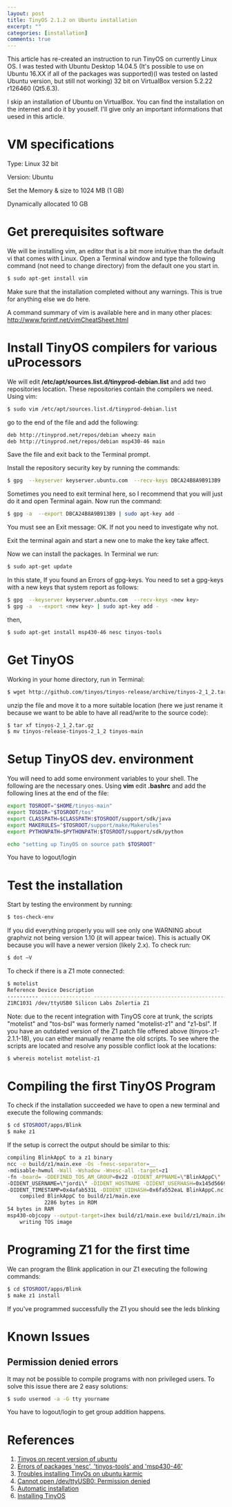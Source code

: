 ```yaml
---
layout: post
title: TinyOS 2.1.2 on Ubuntu installation
excerpt: ""
categories: [installation]
comments: true
---
```


This article has re-created an instruction to run TinyOS on currently Linux OS. I was tested with Ubuntu Desktop 14.04.5 (It's possible to use on Ubuntu 16.XX if all of the packages was supported)(I was tested on lasted Ubuntu version, but still not working) 32 bit on VirtualBox version 5.2.22 r126460 (Qt5.6.3).

I skip an installation of Ubuntu on VirtualBox. You can find the installation on the internet and do it by youself. I'll give only an important informations that uesed in this article.

# VM specifications

Type: Linux 32 bit

Version: Ubuntu 

Set the Memory & size to 1024 MB (1 GB)

Dynamically allocated 10 GB

# Get prerequisites software

We will be installing vim, an editor that is a bit more intuitive than the default vi  that comes with Linux. Open a Terminal window and type the following command  (not need to change directory) from the default one you start in.

```bash
$ sudo apt-get install vim
```

Make sure that the installation completed without any warnings. This is true for  anything else we do here. 
 
A command summary of vim is available here and in many other places:  <http://www.fprintf.net/vimCheatSheet.html>

# Install TinyOS compilers for various uProcessors

We will edit <strong>/etc/apt/sources.list.d/tinyprod-debian.list</strong> and add two  repositories location. These repositories contain the compilers we need. Using vim:

```bash
$ sudo vim /etc/apt/sources.list.d/tinyprod-debian.list
```

go to the end of the file and add the following: 

```bash
deb http://tinyprod.net/repos/debian wheezy main
deb http://tinyprod.net/repos/debian msp430-46 main
```

Save the file and exit back to the Terminal prompt.

Install the repository security key by running the commands: 

```bash
$ gpg  --keyserver keyserver.ubuntu.com  --recv-keys DBCA24B8A9B913B9 
```

Sometimes you need to exit terminal here, so I recommend that you will just do it  and open Terminal again. Now run the command: 

```bash
$ gpg -a  --export DBCA24B8A9B913B9 | sudo apt-key add - 
```

You must see an Exit message: OK. If not you need to investigate why not.
 
Exit the terminal again and start a new one to make the key take affect. 
 
Now we can install the packages. In Terminal we run: 

```bash
$ sudo apt-get update
```

In this state, If you found an Errors of gpg-keys. You need to set a gpg-keys with a new keys that system report as follows:

```bash
$ gpg  --keyserver keyserver.ubuntu.com  --recv-keys <new key>
$ gpg -a  --export <new key> | sudo apt-key add - 
```

then,

```bash
$ sudo apt-get install msp430-46 nesc tinyos-tools
```

# Get TinyOS

Working in your home directory, run in Terminal: 

```bash
$ wget http://github.com/tinyos/tinyos-release/archive/tinyos-2_1_2.tar.gz
```

unzip the file and move it to a more suitable location (here we just rename it  because we want to be able to have all read/write to the source code): 

```bash
$ tar xf tinyos-2_1_2.tar.gz
$ mv tinyos-release-tinyos-2_1_2 tinyos-main
```

# Setup TinyOS dev. environment

You will need to add some environment variables to your shell. The following are  the necessary ones. Using <strong>vim</strong> edit <strong>.bashrc</strong> and add the following lines at the end of  the file:

```bash
export TOSROOT="$HOME/tinyos-main"
export TOSDIR="$TOSROOT/tos"
export CLASSPATH=$CLASSPATH:$TOSROOT/support/sdk/java
export MAKERULES="$TOSROOT/support/make/Makerules"
export PYTHONPATH=$PYTHONPATH:$TOSROOT/support/sdk/python

echo "setting up TinyOS on source path $TOSROOT"
```

You have to logout/login

# Test the installation

Start by testing the environment by running: 
 
```bash
$ tos-check-env 
```

If you did everything properly you will see only one WARNING about graphviz not  being version 1.10 (it will appear twice). This is actually OK because you will have a  newer version (likely 2.x). To check run: 
 
```bash
$ dot –V 
```

To check if there is a Z1 mote connected:

```bash
$ motelist
Reference Device Description
---------- ---------------- --------------------------------------------- 
Z1RC1031 /dev/ttyUSB0 Silicon Labs Zolertia Z1
```

Note: due to the recent integration with TinyOS core at trunk, the scripts "motelist" and "tos-bsl" was formerly named "motelist-z1" and "z1-bsl". If you have an outdated version of the Z1 patch file offered above (tinyos-z1-2.1.1-18), you can either manually rename the old scripts. To see where the scripts are located and resolve any possible conflict look at the locations:

```bash
$ whereis motelist motelist-z1
```

# Compiling the first TinyOS Program

To check if the installation succeeded we have to open a new terminal and execute the following commands:

```bash
$ cd $TOSROOT/apps/Blink 
$ make z1
```

If the setup is correct the output should be similar to this:

```bash
compiling BlinkAppC to a z1 binary
ncc -o build/z1/main.exe -Os -fnesc-separator=__ 
-mdisable-hwmul -Wall -Wshadow -Wnesc-all -target=z1 
-fn -board= -DDEFINED_TOS_AM_GROUP=0x22 -DIDENT_APPNAME=\"BlinkAppC\" 
-DIDENT_USERNAME=\"jordi\" -DIDENT_HOSTNAME -DIDENT_USERHASH=0x145d5669L 
-DIDENT_TIMESTAMP=0x4afab531L -DIDENT_UIDHASH=0x6fa552eaL BlinkAppC.nc -lm
    compiled BlinkAppC to build/z1/main.exe
            2286 bytes in ROM
54 bytes in RAM
msp430-objcopy --output-target=ihex build/z1/main.exe build/z1/main.ihex
    writing TOS image
```

# Programing Z1 for the first time

We can program the Blink application in our Z1 executing the following commands:

```bash
$ cd $TOSROOT/apps/Blink
$ make z1 install
```

If you've programmed successfully the Z1 you should see the leds blinking

# Known Issues

## Permission denied errors

It may not be possible to compile programs with non privileged users. To solve this issue there are 2 easy solutions:

```bash
$ sudo usermod -a -G tty yourname
```

You have to logout/login to get group addition happens.

# References

1. [Tinyos on recent version of ubuntu](https://askubuntu.com/questions/483916/installing-tinyos-on-recent-version-of-ubuntu/483956#483956)
2. [Errors of packages 'nesc', 'tinyos-tools' and 'msp430-46'](https://github.com/tinyos/tinyos-main/issues/308)
3. [Troubles installing TinyOs on ubuntu karmic](http://mail.millennium.berkeley.edu/pipermail/tinyos-help/2010-April/045890.html)
4. [Cannot open /dev/ttyUSB0: Permission denied](https://github.com/esp8266/source-code-examples/issues/26)
5. [Automatic installation](http://tinyos.stanford.edu/tinyos-wiki/index.php/Automatic_installation)
6. [Installing TinyOS](http://tinyos.stanford.edu/tinyos-wiki/index.php/Installing_TinyOS)

